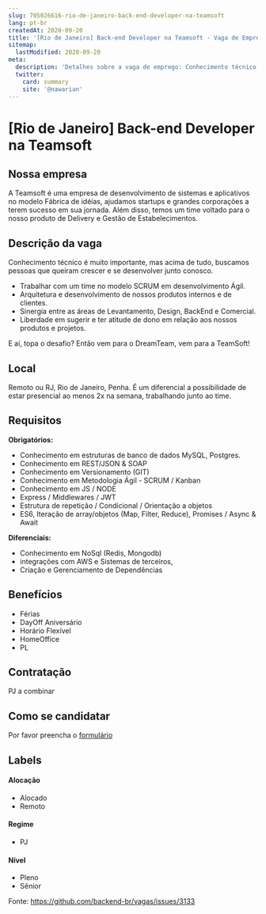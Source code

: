 ```yaml
---
slug: 705026616-rio-de-janeiro-back-end-developer-na-teamsoft
lang: pt-br
createdAt: 2020-09-20
title: '[Rio de Janeiro] Back-end Developer na Teamsoft - Vaga de Emprego'
sitemap:
  lastModified: 2020-09-20
meta:
  description: 'Detalhes sobre a vaga de emprego: Conhecimento técnico é muito importante, mas acima de tudo, buscamos pessoas que queiram crescer e se desenvolver junto conosco.  - Trabalhar com um time no modelo SCRUM em desenvolvimento Ágil. - Arquitetura e desenvolvimento de nossos produtos internos e de clientes. - Sinergia entre as áreas de Levantamento, Design, BackEnd e Comercial. - Liberdade em sugerir e ter atitude de dono em relação aos nossos produtos e projetos. E aí, topa o desafio? Então vem para o DreamTeam, vem para a TeamSoft!'
  twitter:
    card: summary
    site: '@nawarian'
---
```


# [Rio de Janeiro] Back-end Developer na Teamsoft

## Nossa empresa
A Teamsoft é uma empresa de desenvolvimento de sistemas e aplicativos no modelo Fábrica de idéias, ajudamos startups e grandes corporações a terem sucesso em sua jornada. Além disso, temos um time voltado para o nosso produto de Delivery e Gestão de Estabelecimentos.

## Descrição da vaga
Conhecimento técnico é muito importante, mas acima de tudo, buscamos pessoas que queiram crescer e se desenvolver junto conosco. 

- Trabalhar com um time no modelo SCRUM em desenvolvimento Ágil.
- Arquitetura e desenvolvimento de nossos produtos internos e de clientes.
- Sinergia entre as áreas de Levantamento, Design, BackEnd e Comercial.
- Liberdade em sugerir e ter atitude de dono em relação aos nossos produtos e projetos.

E aí, topa o desafio? Então vem para o DreamTeam, vem para a TeamSoft! 

## Local

Remoto ou RJ, Rio de Janeiro, Penha.
É um diferencial a possibilidade de estar presencial ao menos 2x na semana, trabalhando junto ao time.

## Requisitos

**Obrigatórios:**
- Conhecimento em estruturas de banco de dados MySQL, Postgres.
- Conhecimento em REST/JSON & SOAP
- Conhecimento em Versionamento (GIT)
- Conhecimento em Metodologia Ágil - SCRUM / Kanban
- Conhecimento em JS / NODE
- Express / Middlewares / JWT
- Estrutura de repetição / Condicional / Orientação a objetos
- ES6, Iteração de array/objetos (Map, Filter, Reduce), Promises / Async & Await

**Diferenciais:**
- Conhecimento em NoSql (Redis, Mongodb)
- integrações com AWS e Sistemas de terceiros, 
- Criação e Gerenciamento de Dependências

## Benefícios

- Férias
- DayOff Aniversário
- Horário Flexível
- HomeOffice
- PL

## Contratação

PJ a combinar

## Como se candidatar

Por favor preencha o [formulário](https://forms.gle/FG5b6YAiQpFarg7J7)

## Labels

#### Alocação
- Alocado
- Remoto

#### Regime
- PJ

#### Nível
- Pleno
- Sênior




Fonte: https://github.com/backend-br/vagas/issues/3133